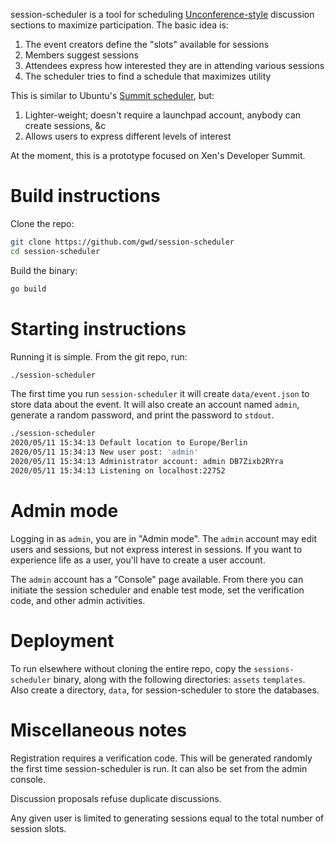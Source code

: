 session-scheduler is a tool for scheduling [Unconference-style](https://en.wikipedia.org/wiki/Unconference) discussion sections to maximize participation.  The basic idea is:

 1. The event creators define the "slots" available for sessions
 2. Members suggest sessions
 3. Attendees express how interested they are in attending various sessions
 4. The scheduler tries to find a schedule that maximizes utility

This is similar to Ubuntu's [Summit scheduler](https://launchpad.net/summit), but:

 1. Lighter-weight; doesn't require a launchpad account, anybody can create sessions, &c
 2. Allows users to express different levels of interest

At the moment, this is a prototype focused on Xen's Developer Summit.

# Build instructions

Clone the repo:

```bash
git clone https://github.com/gwd/session-scheduler
cd session-scheduler
```

Build the binary:

```bash
go build
```

# Starting instructions

Running it is simple.  From the git repo, run:

```bash
./session-scheduler
```

The first time you run `session-scheduler` it will create `data/event.json` to store data about the event.  It will also create an account named `admin`, generate a random password, and print the password to `stdout`.

```bash
./session-scheduler
2020/05/11 15:34:13 Default location to Europe/Berlin
2020/05/11 15:34:13 New user post: 'admin'
2020/05/11 15:34:13 Administrator account: admin DB7Zixb2RYra
2020/05/11 15:34:13 Listening on localhost:22752
```

# Admin mode

Logging in as `admin`, you are in "Admin mode".  The `admin` account may edit users and sessions, but not express interest in sessions.  If you want to experience life as a user, you'll have to create a user account.

The `admin` account has a "Console" page available.  From there you can initiate the session scheduler
and enable test mode, set the verification code, and other admin activities.

# Deployment

To run elsewhere without cloning the entire repo, copy the
`sessions-scheduler` binary, along with the following directories:
`assets` `templates`.  Also create a directory, `data`, for
session-scheduler to store the databases.

# Miscellaneous notes

Registration requires a verification code.  This will be generated randomly the first time session-scheduler
is run.  It can also be set from the admin console.

Discussion proposals refuse duplicate discussions.

Any given user is limited to generating sessions equal to the total number of session slots.
